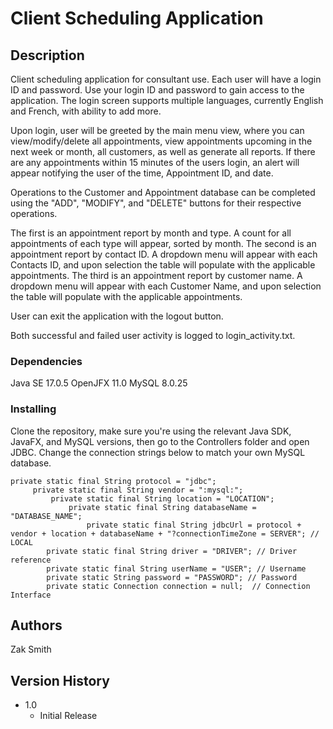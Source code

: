 #  Client Scheduling Application

## Description

Client scheduling application for consultant use. Each user will have a login ID and password. Use your login ID and password to gain access to the application.
The login screen supports multiple languages, currently English and French, with ability to add more.

Upon login, user will be greeted by the main menu view, where you can view/modify/delete all appointments, view appointments upcoming in the next week or month, all customers, as well as generate all reports.
If there are any appointments within 15 minutes of the users login, an alert will appear notifying the user of the time, Appointment ID, and date.

Operations to the Customer and Appointment database can be completed using the "ADD", "MODIFY", and "DELETE" buttons for their respective operations.

The first is an appointment report by month and type. A count for all appointments of each type will appear, sorted by month.
The second is an appointment report by contact ID. A dropdown menu will appear with each Contacts ID, and upon selection the table will populate with the applicable appointments.
The third is an appointment report by customer name. A dropdown menu will appear with each Customer Name, and upon selection the table will populate with the applicable appointments.

User can exit the application with the logout button.

Both successful and failed user activity is logged to login_activity.txt.



### Dependencies

Java SE 17.0.5
OpenJFX 11.0
MySQL 8.0.25

### Installing

Clone the repository, make sure you're using the relevant Java SDK, JavaFX, and MySQL versions, then go to the Controllers folder and open JDBC. Change
the connection strings below to match your own MySQL database.
```
private static final String protocol = "jdbc";
     private static final String vendor = ":mysql:";
         private static final String location = "LOCATION";
             private static final String databaseName = "DATABASE_NAME";
                 private static final String jdbcUrl = protocol + vendor + location + databaseName + "?connectionTimeZone = SERVER"; // LOCAL
        private static final String driver = "DRIVER"; // Driver reference
        private static final String userName = "USER"; // Username
        private static String password = "PASSWORD"; // Password
        private static Connection connection = null;  // Connection Interface
```


## Authors
Zak Smith

## Version History
* 1.0
    * Initial Release











